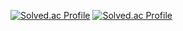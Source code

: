 [![Solved.ac Profile](http://mazassumnida.wtf/api/mini/generate_badge?boj=oculis)](https://solved.ac/oculis)
[![Solved.ac Profile](http://mazassumnida.wtf/api/v2/generate_badge?boj=oculis)](https://solved.ac/oculis/)
